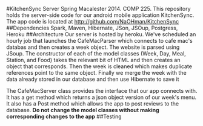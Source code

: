 #KitchenSync Server
Spring Macalester 2014. COMP 225. This repository holds the server-side code for our android mobile application KitchenSync. The app code is located at http://github.com/NaOHman/KitchenSync
##Dependencies
Spark, Maven, Hibernate, JSon, JSOup, Postgress, Heroku
##Architecture
Our server is hosted by heroku. We've scheduled an hourly job that launches the CafeMacParser which connects to cafe mac's databas and then creates a week object. The website is parsed using JSoup. The constructor of each of the model classes (Week, Day, Meal, Station, and Food) takes the relevant bit of HTML and then creates an object that corresponds. Then the week is cleaned which makes duplicate references point to the same object. Finally we merge the week with the data already stored in our database and then use Hibernate to save it

The CafeMacServer class provides the interface that our app connects with. It has a get method which returns a json object version of our week's menu. It also has a Post method which allows the app to post reviews to the database. **Do not change the model classes without making corresponding changes to the app**
##Testing
